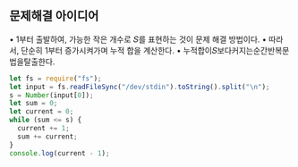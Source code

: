 ## 문제해결 아이디어

• 1부터 출발하여, 가능한 작은 개수로 𝑆를 표현하는 것이 문제 해결 방법이다.
• 따라서, 단순히 1부터 증가시켜가며 누적 합을 계산한다.
• 누적합이𝑆보다커지는순간반복문법을탈출한다.

```js
let fs = require("fs");
let input = fs.readFileSync("/dev/stdin").toString().split("\n");
s = Number(input[0]);
let sum = 0;
let current = 0;
while (sum <= s) {
  current += 1;
  sum += current;
}
console.log(current - 1);
```
